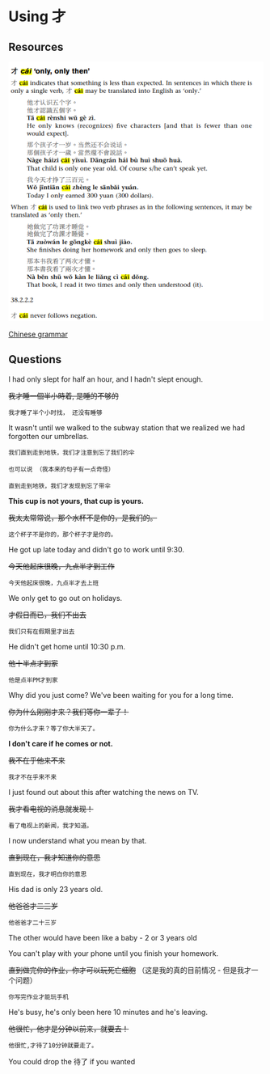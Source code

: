 # Using 才

## Resources

![](images/2020-12-29-16-16-16.png)

[Chinese grammar](https://resources.allsetlearning.com/chinese/grammar/%E6%89%8D)

## Questions

I had only slept for half an hour, and I hadn't slept enough.

~~我才睡一個半小時着, 是睡的不够的~~

    我才睡了半个小时找， 还没有睡够

It wasn't until we walked to the subway station that we realized we had forgotten our umbrellas.

    我们直到走到地铁，我们才注意到忘了我们的伞

    也可以说 （我本来的句子有一点奇怪）

    直到走到地铁，我们才发现到忘了带伞

**This cup is not yours, that cup is yours.**

~~我太太常常说，那个水杯不是你的，是我们的。~~

    这个杯子不是你的，那个杯子才是你的。

He got up late today and didn't go to work until 9:30.

~~今天他起床很晚，九点半才到工作~~

    今天他起床很晚，九点半才去上班

We only get to go out on holidays.

~~才假日而已，我们不出去~~

    我们只有在假期里才出去  

He didn't get home until 10:30 p.m.

~~他十半点才到家~~

    他是点半PM才到家

Why did you just come? We've been waiting for you for a long time.

~~你为什么刚刚才来？我们等你一辈子！~~

    你为什么才来？等了你大半天了。

**I don't care if he comes or not.**

~~我不在乎他来不来~~

    我才不在乎来不来

I just found out about this after watching the news on TV.

~~我才看电视的消息就发现！~~

    看了电视上的新闻，我才知道。

I now understand what you mean by that.

~~直到现在，我才知道你的意思~~

    直到现在，我才明白你的意思

His dad is only 23 years old.

~~他爸爸才二三岁~~

    他爸爸才二十三岁

The other would have been like a baby - 2 or 3 years old

You can't play with your phone until you finish your homework.

~~直到做完你的作业，你才可以玩死亡细胞~~ （这是我的真的目前情况 - 但是我才一个问题）

    你写完作业才能玩手机

He's busy, he's only been here 10 minutes and he's leaving.

~~他很忙，他才是分钟以前来，就要去！~~

    他很忙,才待了10分钟就要走了。

You could drop the 待了 if you wanted